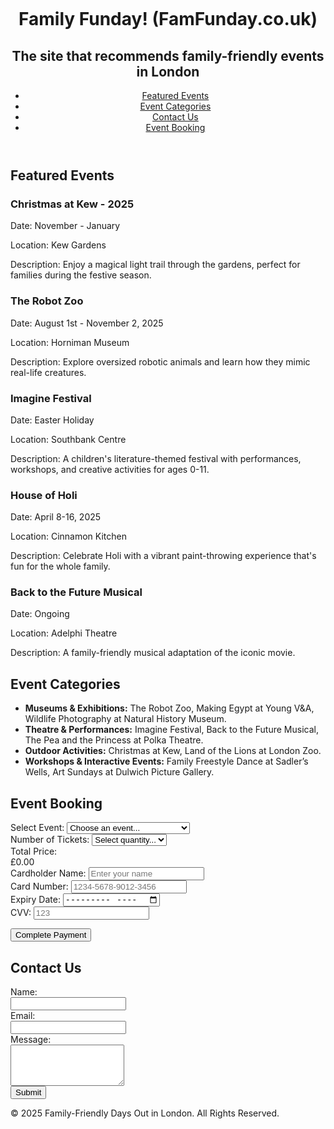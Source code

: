 <p>&nbsp;</p>
<p>&nbsp;</p>
<header>
<h1>Family Funday! (FamFunday.co.uk)</h1>
<h2>The site that recommends family-friendly events in London</h2>
<nav>
<ul class="navbar">
<li><a href="#featured">Featured Events</a></li>
<li><a href="#categories">Event Categories</a></li>
<li><a href="#contact">Contact Us</a></li>
<li><a href="#event">Event Booking</a></li>
</ul>
</nav></header>
<section id="featured" class="section">
<h2>Featured Events</h2>
<div class="event">
<h3>Christmas at Kew - 2025</h3>
<p>Date: November - January</p>
<p>Location: Kew Gardens</p>
<p>Description: Enjoy a magical light trail through the gardens, perfect for families during the festive season.</p>
</div>
<div class="event">
<h3>The Robot Zoo</h3>
<p>Date: August 1st - November 2, 2025</p>
<p>Location: Horniman Museum</p>
<p>Description: Explore oversized robotic animals and learn how they mimic real-life creatures.</p>
</div>
<div class="event">
<h3>Imagine Festival</h3>
<p>Date: Easter Holiday</p>
<p>Location: Southbank Centre</p>
<p>Description: A children's literature-themed festival with performances, workshops, and creative activities for ages 0-11.</p>
</div>
<div class="event">
<h3>House of Holi</h3>
<p>Date: April 8-16, 2025</p>
<p>Location: Cinnamon Kitchen</p>
<p>Description: Celebrate Holi with a vibrant paint-throwing experience that's fun for the whole family.</p>
</div>
<div class="event">
<h3>Back to the Future Musical</h3>
<p>Date: Ongoing</p>
<p>Location: Adelphi Theatre</p>
<p>Description: A family-friendly musical adaptation of the iconic movie.</p>
</div>
</section>
<section id="categories" class="section">
<h2>Event Categories</h2>
<ul class="categories-list">
<li><strong>Museums &amp; Exhibitions:</strong> The Robot Zoo, Making Egypt at Young V&amp;A, Wildlife Photography at Natural History Museum.</li>
<li><strong>Theatre &amp; Performances:</strong> Imagine Festival, Back to the Future Musical, The Pea and the Princess at Polka Theatre.</li>
<li><strong>Outdoor Activities:</strong> Christmas at Kew, Land of the Lions at London Zoo.</li>
<li><strong>Workshops &amp; Interactive Events:</strong> Family Freestyle Dance at Sadler&rsquo;s Wells, Art Sundays at Dulwich Picture Gallery.</li>
</ul>
</section>
 <div class="payment-section">
    <h2>Event Booking</h2>
    <div class="form-group">
        <label for="eventSelect">Select Event:</label>
        <select id="eventSelect" onchange="updatePrice()">
            <option value="">Choose an event...</option>
            <option value="concert">Christmas at Kew (£10/ticket)</option>
            <option value="conference">The Robot Zoo (£10/ticket)</option>
            <option value="workshop">Imagine Festival (£10/ticket)</option>
        </select>
    </div>
    <div class="form-group">
        <label for="numTickets">Number of Tickets:</label>
        <select id="numTickets" onchange="updatePrice()">
            <option value="0">Select quantity...</option>
            <option value="1">1</option>
            <option value="2">2</option>
            <option value="3">3</option>
            <option value="4">4</option>
            <option value="5">5</option>
            <option value="6">6</option>
        </select>
    </div>
    <div class="form-group">
        <label>Total Price:</label>
        <div id="priceDisplay">£0.00</div>
    </div>
</div>

<script>
    function updatePrice() {
        const eventSelect = document.getElementById('eventSelect');
        const numTickets = document.getElementById('numTickets');
        const priceDisplay = document.getElementById('priceDisplay');
        const ticketPrice = 10; // £10 per ticket

        const selectedEvent = eventSelect.value;
        const selectedTickets = parseInt(numTickets.value) || 0;

        if (selectedEvent && selectedTickets > 0) {
            const total = selectedTickets * ticketPrice;
            priceDisplay.textContent = `£${total.toFixed(2)}`;
        } else {
            priceDisplay.textContent = '£0.00';
        }
    }

    // Initial call to set up the price display
    updatePrice();
</script>

<script>
    function updatePrice() {
        const eventSelect = document.getElementById('eventSelect');
        const numTickets = document.getElementById('numTickets');
        const priceDisplay = document.getElementById('priceDisplay');
        const ticketPrice = 10; // £10 per ticket

        const selectedEvent = eventSelect.value;
        const selectedTickets = parseInt(numTickets.value) || 0;

        if (selectedEvent && selectedTickets > 0) {
            const total = selectedTickets * ticketPrice;
            priceDisplay.textContent = `£${total.toFixed(2)}`;
        } else {
            priceDisplay.textContent = '£0.00';
        }
    }

    // Initial call to set up the price display
    updatePrice();
</script>
</div>
<!-- Cardholder Name -->
<div class="form-group"><label for="cardholder">Cardholder Name:</label> <input id="cardholder" name="cardholder" required="" type="text" placeholder="Enter your name" /></div>
<!-- Card Number -->
<div class="form-group"><label for="cardnumber">Card Number:</label> <input id="cardnumber" name="cardnumber" required="" type="text" placeholder="1234-5678-9012-3456" /></div>
<!-- Expiry Date -->
<div class="form-group"><label for="expiry">Expiry Date:</label> <input id="expiry" name="expiry" required="" type="month" /></div>
<!-- CVV -->
<div class="form-group"><label for="cvv">CVV:</label> <input id="cvv" name="cvv" required="" type="text" placeholder="123" /></div>
<!-- Submit Button -->
<p><button type="submit">Complete Payment</button></p>



</header>
<h2>Contact Us</h2>
<form id="contact-form"><label for="name">Name:</label><br /> <input id="name" name="name" required="" type="text" /><br /> <label for="email">Email:</label><br /> <input id="email" name="email" required="" type="email" /><br /> <label for="message">Message:</label><br /> <textarea id="message" name="message" required="" rows="4"></textarea><br /> <button type="submit">Submit</button></form></section>



<footer>&copy; 2025 Family-Friendly Days Out in London. All Rights Reserved.</footer>
